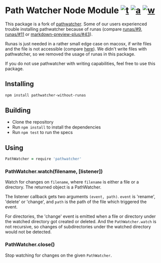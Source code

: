 # Path Watcher Node Module [![t][ti]][t] [![a][ai]][a] [![w][wi]][w]

This package is a fork of [pathwatcher][pathwatcher]. Some of our users
experienced trouble installing pathwatcher because of runas
(compare [runas/#9][9], [runas/#11][11] or [markdown-preview-plus/#43][43]).

Runas is just needed in a rather small edge case on macosx, if write files and
the file is not accessible (compare [here][runas-ref]). We didn't write files
with pathwatcher, so we removed the usage of runas in this package.

If you do not use pathwatcher with writing capabilities, feel free to use this
package.

## Installing

```bash
npm install pathwatcher-without-runas
```

## Building

*   Clone the repository
*   Run `npm install` to install the dependencies
*   Run `npm test` to run the specs

## Using

```coffeescript
PathWatcher = require 'pathwatcher'
```

### PathWatcher.watch(filename, \[listener])

Watch for changes on `filename`, where `filename` is either a file or a
directory. The returned object is a PathWatcher.

The listener callback gets two arguments `(event, path)`. `event` is 'rename',
'delete' or 'change', and `path` is the path of the file which triggered the
event.

For directories, the 'change' event is emitted when a file or directory under
the watched directory got created or deleted. And the `PathWatcher.watch` is
not recursive, so changes of subdirectories under the watched directory would
not be detected.

### PathWatcher.close()

Stop watching for changes on the given `PathWatcher`.

[9]: https://github.com/atom/node-runas/issues/9
[11]: https://github.com/atom/node-runas/issues/11
[43]: https://github.com/Galadirith/markdown-preview-plus/issues/43
[45]: https://github.com/Galadirith/markdown-preview-plus/issues/45

[runas-ref]: https://github.com/atom/node-pathwatcher/blob/849e893fbe3a1f7d21b9c06318c1aa94330526a4/src/file.coffee#L317-L328

[pathwatcher]: (https://github.com/atom/node-pathwatcher)

[ai]: https://ci.appveyor.com/api/projects/status/4ws8m57yahqhkkb2/branch/master?svg=true
[a]: https://ci.appveyor.com/project/leipert/node-pathwatcher-without-runas

[ti]: https://travis-ci.org/leipert/node-pathwatcher-without-runas.svg?branch=master
[t]: https://travis-ci.org/leipert/node-pathwatcher-without-runas

[wi]: https://app.wercker.com/status/c8f03d83fd02af89cc233aea01edff61/s/master
[w]: https://app.wercker.com/project/bykey/c8f03d83fd02af89cc233aea01edff61
